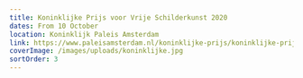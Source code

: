 ```yaml
---
title: Koninklijke Prijs voor Vrije Schilderkunst 2020
dates: From 10 October
location: Koninklijk Paleis Amsterdam
link: https://www.paleisamsterdam.nl/koninklijke-prijs/koninklijke-prijs-voor-vrije-schilderkunst-2020/
coverImage: /images/uploads/koninklijke.jpg
sortOrder: 3
---
```

